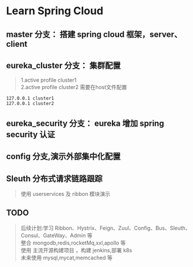 # Learn Spring Cloud 
## master 分支： 搭建 spring cloud 框架，server、client  

## eureka_cluster 分支： 集群配置
>1.active profile  cluster1  
>2.active profile  cluster2
> 需要在host文件配置
```$xslt
127.0.0.1 cluster1
127.0.0.1 cluster2
```
## eureka_security 分支： eureka 增加 spring security 认证

## config 分支,演示外部集中化配置

## Sleuth 分布式请求链路跟踪
>  使用 userservices 及 ribbon 模块演示

## TODO 
> 后续计划:学习 Ribbon、Hystrix、Feign、Zuul、Config、Bus、Sleuth、Consul、GateWay、Admin 等  
> 整合 mongodb,redis,rocketMq,xxl,apollo 等  
> 使用 主流开源构建项目 ，构建 jenkins,部署 k8s   
> 未来使用 mysql,mycat,memcached 等